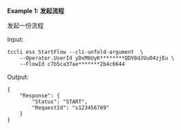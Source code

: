 **Example 1: 发起流程**

发起一份流程

Input: 

```
tccli ess StartFlow --cli-unfold-argument  \
    --Operator.UserId yDxM6UyK********QDV8dJUuO4zjEu \
    --FlowId c7b5ca37ae*******2b4c6644
```

Output: 
```
{
    "Response": {
        "Status": "START",
        "RequestId": "s123456789"
    }
}
```

